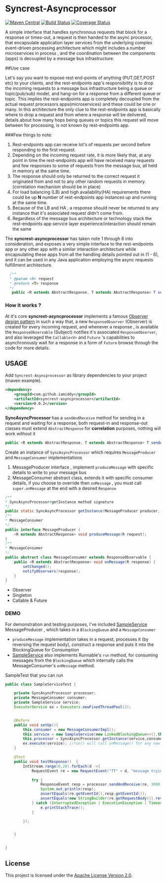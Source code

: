 # Syncrest-Asyncprocessor
[![Maven Central](https://maven-badges.herokuapp.com/maven-central/com.github.iamiddy/syncrest-asyncprocessor/badge.svg)](https://maven-badges.herokuapp.com/maven-central/com.github.iamiddy/syncrest-asyncprocessor)
[![Build Status](https://travis-ci.org/iamiddy/syncrest-asyncprocessor.svg?branch=master)](https://travis-ci.org/iamiddy/syncrest-asyncprocessor)
[![Coverage Status](https://coveralls.io/repos/iamiddy/syncrest-asyncprocessor/badge.svg?branch=master&service=github)](https://coveralls.io/github/iamiddy/syncrest-asyncprocessor?branch=master)


A simple interface that handles synchronous requests that block for a response or times-out, a request is then handed to the async processor, that encapsulate application layer services from
the underlying complex event-driven processing architecture which might includes a number microservices in process , and  the coordination between the components (apps) is decoupled by a message bus infrastructure.

##Use case

Let's say you want to expose rest end-points of anything (PUT,GET,POST etc) to your clients, and the rest-endpoints app's responsibility is to drop the incoming requests to a message bus 
infrastructure being a queue or topic(pub/sub) model, and hang-on for a response from a different queue or topic.
This implies the rest-endpoints app is completely decoupled from the actual request processors apps(microservices) and these could be one or many.
In this architecture the only clue to the rest-endpoints app is basically where to drop a request and from where a response will be delivered, details about how many hops being queues or topics this request will move between for processing, is not known by rest-endpoints app.

###Few things to note:
 1. Rest-endpoints app can receive lot's of requests per second before responding to the first request.
 2. Depending on the incoming request rate, it is more likely that, at any point in time the rest-endpoints app will have received many requests and few responses to some of requests from the message bus, all held in memory at the same time.
 3. The response should only be returned to the correct request it originated from and not to any other random requests in memory.(correlation mechanism should be in place)
 4. For load balancing (LB) and high availability(HA) requirements there could be up **N** number of rest-endpoints app instances up and running at the same time.
 5. Because of the LB and HA , a response should never be returned to any instance that it's associated request didn't come from.
 6. Regardless of the message bus architecture or technology stack the rest-endpoints app service layer experience/interaction should remain the same 

The **syncrest-asyncprocessor** has taken note 1 through 6 into consideration, and exposes a very simple interface to the rest-endpoints app or any other app with a similar interaction architecture 
 while encapsulating these apps from all the handling details pointed out in (1 - 6), and it can be used in any Java application employing the async requests fulfillment architecture.
```java
  /**
  * @param <R> request
  * @return <T> response
  */
   public <R extends AbstractResponse, T extends AbstractResponse> T sendAndReceive(R request, long timeout)
```
### How it works ?
At it's core **syncrest-asyncprocessor** implements a famous [Observer design pattern](https://en.wikipedia.org/wiki/Observer_pattern) in such a way that,
a new `ResponseObserver` (Observer) is created for every incoming request, and whenever a response , is available the `ResponseObservable` (Subject) notifies it's associated `ResponseObserver`, and 
also leveraged the `Callable<V>` and `Future` 's capabilities to asynchronously wait for a response in a form of `Future` browse through the code for more details.




## USAGE
Add `Syncrest-Asyncprocessor`  as library dependencies to your project (maven example).
```xml
<dependency>
    <groupId>com.github.iamiddy</groupId>
    <artifactId>syncrest-asyncprocessor</artifactId>
    <version>0.0.2</version>
</dependency>
```
**SyncAsyncProcessor** has a `sendAndReceive` method for sending in a request and waiting for a response, both request-in and response-out classes must extend `AbstractResponse` for **correlation** purposes, nothing will work without it
```java
public <R extends AbstractResponse, T extends AbstractResponse> T sendAndReceive(R request, long timeout) 
``` 
Create an instance of `SyncAsyncProcessor` which requires `MessageProducer` and `MessageConsumer` implementations <br/>

1. MessageProducer interface , implement `produceMessage`  with specific details to write to your message bus
2.  MessageConsumer abstract class, extends  it with specific consumer details, if you choose to override then `onMessage` , you must call `super.onMessage` at the end with a desired `Response` 

```java
/**
* SyncAsyncProcessor#getInstance method signature
*/
public static SyncAsyncProcessor getInstance(MessageProducer producer, MessageConsumer messageConsumer);
/**
* MessageConsumer
*/
public interface MessageProducer {
    <R extends AbstractResponse> void produceMessage(R request);
}
/**
* MessageConsumer
*/
public abstract class MessageConsumer extends ResponseObservable {
    public <R extends AbstractResponse> void onMessage(R response) {
        setChanged();
        notifyObservers(response);
    }
}
```
- Observer
- Singleton
- Callable & Future

### DEMO
For demonstration and testing purposes, I've included [SampleService](https://github.com/iamiddy/rest-async-processing/blob/master/src/main/java/com/iamiddy/service/SampleService.java) MessageProducer , which takes in a `BlockingQueue` and a `MessageConsumer`

 - `produceMessage` implementation takes in a request, processes it (by reversing the request body), construct a response and puts it into the BlockingQueue for Consumption <br/>
 - [SampleService](https://github.com/iamiddy/rest-async-processing/blob/master/src/main/java/com/iamiddy/service/SampleService.java)  also implements Runnable's `run` method, for consuming messages from the `BlockingQueue` which internally calls the MessageConsumer's `onMessage` method.
 
SampleTest that you can run
```java
public class SampleServiceTest {

    private SyncAsyncProcessor processor;
    private MessageConsumer consumer;
    private SampleService service;
    ExecutorService ex = Executors.newFixedThreadPool(2);


    @Before
    public void setUp(){
        this.consumer = new MessageConsumerImpl();
        this.service = new SampleService(new LinkedBlockingQueue<>(),this.consumer);
        this.processor = SyncAsyncProcessor.getInstance(service,consumer);
        ex.execute(service); //run() will call onMessage() for any new message on a queue
    }

    @Test
    public void testResponse()  {
        IntStream.range(0,20).forEach(d ->{
            RequestEvent re = new RequestEvent("TT" + d, "message trying out " + d);

            try {
                ResponseEvent resp = processor.sendAndReceive(re, 3000); 
                System.out.println(resp);
                assertEquals(re.getEventId(),resp.getEventId());
                assertEquals(new StringBuilder(re.getRequestBody()).reverse().toString(),resp.getResponseBody());
            } catch (InterruptedException | ExecutionException | TimeoutException e) {
                e.printStackTrace();
            }

        });


    }


}
```

## License

This project is licensed under the [Apache License Version 2.0](LICENSE).